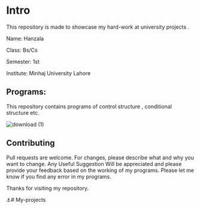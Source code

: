 # Intro

This repository is made to showcase  my hard-work at university projects .

Name: Hanzala 

Class: Bs/Cs

Semester: 1st

Institute: Minhaj University Lahore

## Programs:

This repository contains programs of control structure , conditional structure etc.

![download (1)](https://github.com/user-attachments/assets/36a9f57a-aed3-422f-bbd1-c17686c8fec6)

## Contributing

Pull requests are welcome. For changes, please describe what and why you want to change. Any Useful Suggestion Will be appreciated and please provide your feedback based on the working of my programs. Please let me know if you find any error in my programs.

Thanks for visiting my repository.

⚓# My-projects
